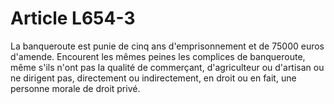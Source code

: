 # Article L654-3

La banqueroute est punie de cinq ans d'emprisonnement et de 75000 euros d'amende.   Encourent les mêmes peines les complices de banqueroute, même s'ils n'ont pas la qualité de commerçant, d'agriculteur ou d'artisan ou ne dirigent pas, directement ou indirectement, en droit ou en fait, une personne morale de droit privé.